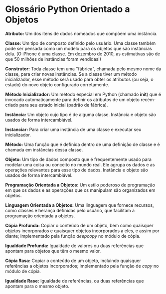 # Glossário Python Orientado a Objetos

**Atributo:** Um dos itens de dados nomeados que compõem uma instância.

**Classe:** Um tipo de composto definido pelo usuário. Uma classe também pode ser pensada como um modelo para os objetos que são instâncias dela. (O iPhone é uma classe. Em dezembro de 2010, as estimativas são de que 50 milhões de instâncias foram vendidas!)

**Construtor:** Toda classe tem uma "fábrica", chamada pelo mesmo nome da classe, para criar novas instâncias. Se a classe tiver um método inicializador, esse método será usado para obter os atributos (ou seja, o estado) do novo objeto configurado corretamente.

**Método Inicializador:** Um método especial em Python (chamado __init__) que é invocado automaticamente para definir os atributos de um objeto recém-criado para seu estado inicial (padrão de fábrica).

**Instância:** Um objeto cujo tipo é de alguma classe. Instância e objeto são usados de forma intercambiável.

**Instanciar:** Para criar uma instância de uma classe e executar seu inicializador.

**Método:** Uma função que é definida dentro de uma definição de classe e é chamada em instâncias dessa classe.

**Objeto:** Um tipo de dados composto que é frequentemente usado para modelar uma coisa ou conceito no mundo real. Ele agrupa os dados e as operações relevantes para esse tipo de dados. Instância e objeto são usados de forma intercambiável.

**Programação Orientada a Objetos:** Um estilo poderoso de programação em que os dados e as operações que os manipulam são organizados em objetos.

**Linguagem Orientada a Objetos:** Uma linguagem que fornece recursos, como classes e herança definidas pelo usuário, que facilitam a programação orientada a objetos.

**Cópia Profunda:** Copiar o conteúdo de um objeto, bem como quaisquer objetos incorporados e quaisquer objetos incorporados a eles, e assim por diante; implementado pela função *deepcopy* no módulo de cópia.

**Igualdade Profunda:** Igualdade de valores ou duas referências que apontam para objetos que têm o mesmo valor.

**Cópia Rasa:** Copiar o conteúdo de um objeto, incluindo quaisquer referências a objetos incorporados; implementado pela função de *copy* no módulo de cópia.

**Igualdade Rase:** Igualdade de referências, ou duas referências que apontam para o mesmo objeto.